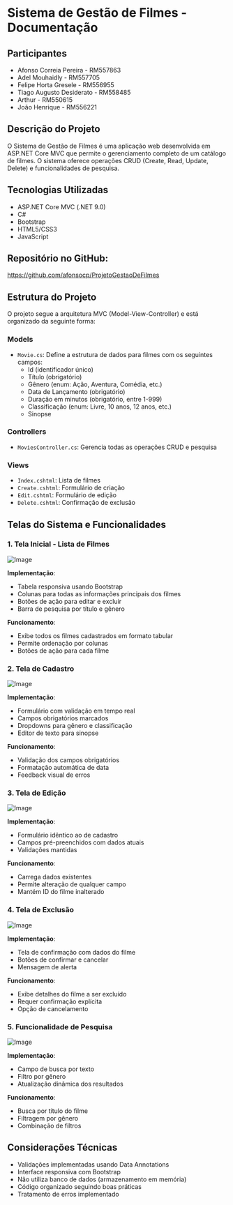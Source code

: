           
# Sistema de Gestão de Filmes - Documentação

## Participantes
- Afonso Correia Pereira - RM557863
- Adel Mouhaidly - RM557705 
- Felipe Horta Gresele - RM556955 
- Tiago Augusto Desiderato - RM558485 
- Arthur - RM550615 
- João Henrique - RM556221

## Descrição do Projeto
O Sistema de Gestão de Filmes é uma aplicação web desenvolvida em ASP.NET Core MVC que permite o gerenciamento completo de um catálogo de filmes. O sistema oferece operações CRUD (Create, Read, Update, Delete) e funcionalidades de pesquisa.

## Tecnologias Utilizadas
- ASP.NET Core MVC (.NET 9.0)
- C#
- Bootstrap
- HTML5/CSS3
- JavaScript

## Repositório no GitHub:
https://github.com/afonsocp/ProjetoGestaoDeFilmes

## Estrutura do Projeto
O projeto segue a arquitetura MVC (Model-View-Controller) e está organizado da seguinte forma:

### Models
- `Movie.cs`: Define a estrutura de dados para filmes com os seguintes campos:
  - Id (identificador único)
  - Título (obrigatório)
  - Gênero (enum: Ação, Aventura, Comédia, etc.)
  - Data de Lançamento (obrigatório)
  - Duração em minutos (obrigatório, entre 1-999)
  - Classificação (enum: Livre, 10 anos, 12 anos, etc.)
  - Sinopse

### Controllers
- `MoviesController.cs`: Gerencia todas as operações CRUD e pesquisa

### Views
- `Index.cshtml`: Lista de filmes
- `Create.cshtml`: Formulário de criação
- `Edit.cshtml`: Formulário de edição
- `Delete.cshtml`: Confirmação de exclusão

## Telas do Sistema e Funcionalidades

### 1. Tela Inicial - Lista de Filmes
![Image](https://github.com/user-attachments/assets/58d61968-7b4d-4303-b581-8f7a3974ed5a)

**Implementação**: 
- Tabela responsiva usando Bootstrap
- Colunas para todas as informações principais dos filmes
- Botões de ação para editar e excluir
- Barra de pesquisa por título e gênero

**Funcionamento**:
- Exibe todos os filmes cadastrados em formato tabular
- Permite ordenação por colunas
- Botões de ação para cada filme

### 2. Tela de Cadastro
![Image](https://github.com/user-attachments/assets/3c8f589b-33cb-42ee-9722-5f5515a962db)

**Implementação**:
- Formulário com validação em tempo real
- Campos obrigatórios marcados
- Dropdowns para gênero e classificação
- Editor de texto para sinopse

**Funcionamento**:
- Validação dos campos obrigatórios
- Formatação automática de data
- Feedback visual de erros

### 3. Tela de Edição
![Image](https://github.com/user-attachments/assets/4ca3686b-2c27-45fd-b9d5-db3924b2add1)

**Implementação**:
- Formulário idêntico ao de cadastro
- Campos pré-preenchidos com dados atuais
- Validações mantidas

**Funcionamento**:
- Carrega dados existentes
- Permite alteração de qualquer campo
- Mantém ID do filme inalterado

### 4. Tela de Exclusão
![Image](https://github.com/user-attachments/assets/3e5a6e37-495f-4dd5-91e7-d02445a8e2c3)

**Implementação**:
- Tela de confirmação com dados do filme
- Botões de confirmar e cancelar
- Mensagem de alerta

**Funcionamento**:
- Exibe detalhes do filme a ser excluído
- Requer confirmação explícita
- Opção de cancelamento

### 5. Funcionalidade de Pesquisa
![Image](https://github.com/user-attachments/assets/b48f0ccb-e8c0-479f-9921-e7474174c83e)

**Implementação**:
- Campo de busca por texto
- Filtro por gênero
- Atualização dinâmica dos resultados

**Funcionamento**:
- Busca por título do filme
- Filtragem por gênero
- Combinação de filtros

## Considerações Técnicas
- Validações implementadas usando Data Annotations
- Interface responsiva com Bootstrap
- Não utiliza banco de dados (armazenamento em memória)
- Código organizado seguindo boas práticas
- Tratamento de erros implementado


        
